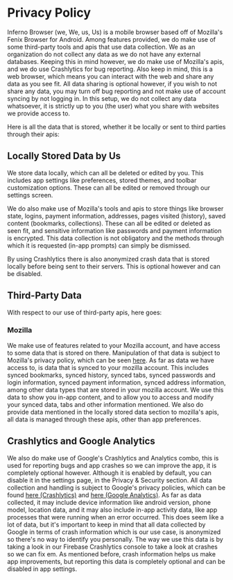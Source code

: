# Privacy Policy

Inferno Browser (we, We, us, Us) is a mobile browser based off of Mozilla's Fenix Browser for
Android. Among
features provided, we do make use of some third-party tools and apis that use data collection. We as
an organization do not collect any data as we do not have any external databases. Keeping this in
mind however, we do make use of Mozilla's apis, and we do use Crashlytics for bug reporting. Also
keep in mind, this is a web browser, which means you can interact with the web and share any data as
you see fit. All data sharing is optional however, if you wish to not share any data, you may turn
off bug reporting and not make use of account syncing by not logging in. In this setup, we do not
collect any data whatsoever, it is strictly up to you (the user) what you share with websites we
provide access to.

Here is all the data that is stored, whether it be locally or sent to third parties through their
apis:

## Locally Stored Data by Us

We store data locally, which can all be deleted or edited by you. This includes app settings like
preferences, stored themes, and toolbar customization options. These can all be edited or removed
through our settings screen.

We do also make use of Mozilla's tools and apis to store things like browser state, logins, payment
information, addresses, pages visited (history), saved content (bookmarks, collections). These can
all be edited or deleted as seen fit, and sensitive information like passwords and payment
information is encrypted. This data collection is not obligatory and the methods through which it is
requested (in-app prompts) can simply be dismissed.

By using Crashlytics there is also anonymized crash data that is stored locally before being sent to
their servers. This is optional however and can be disabled.

## Third-Party Data

With respect to our use of third-party apis, here goes:

### Mozilla

We make use of features related to your Mozilla account, and have access to some data that is stored
on there. Manipulation of that data is subject to Mozilla's privacy policy, which can be
seen [here](https://www.mozilla.org/en-US/privacy/). As far as data we have access to, is data that
is synced to your mozilla account. This includes synced bookmarks, synced history, synced tabs,
synced passwords and login information, synced payment information, synced address information,
among other data types that are stored in your mozilla account. We use this data to show you in-app
content, and to allow you to access and modify your synced data, tabs and other information
mentioned. We also do provide data mentioned in the locally stored data section to mozilla's apis,
all data is managed through these apis, other than app preferences.

## Crashlytics and Google Analytics

We also do make use of Google's Crashlytics and Analytics combo, this is used for reporting bugs and
app crashes so we can improve the app, it is completely optional however. Although it is enabled by
default, you can disable it in the settings page, in the Privacy & Security section. All data
collection and handling is subject to Google's privacy policies, which can be
found [here (Crashlytics)](https://firebase.google.com/support/privacy)
and [here (Google Analytics)](https://support.google.com/analytics/answer/6004245?sjid=3628144807195025047-NA#zippy=%2Cour-privacy-policy%2Cdata-collected-by-google-analytics).
As far as data collected, it may include device information like android version, phone model,
location data, and it may also include in-app activity data, like app processes that were running
when an error occurred. This does seem like a lot of data, but it's important to keep in mind that
all data collected by Google in terms of crash information which is our use case, is anonymized so
there's no way to identify you personally. The way we use this data is by taking a look in our
Firebase Crashlytics console to take a look at crashes so we can fix em. As mentioned before, crash
information helps us make app improvements, but reporting this data is completely optional and can
be disabled in app settings.
